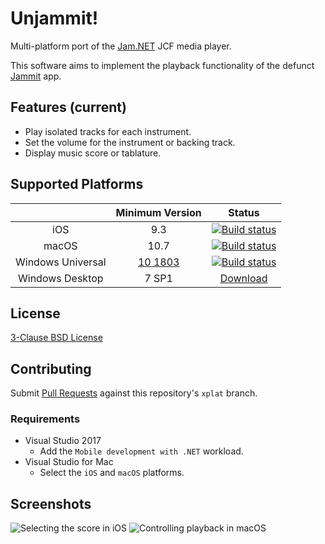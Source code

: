 # Unjammit!

Multi-platform port of the [Jam.NET](https://github.com/maxton/Jam.NET) JCF media player.

This software aims to implement the playback functionality of the defunct [Jammit](https://www.youtube.com/channel/UCTmh3zCCSybVNMye-3lozJQ) app.

## Features (current)

* Play isolated tracks for each instrument.
* Set the volume for the instrument or backing track.
* Display music score or tablature.

## Supported Platforms

| | Minimum Version | Status |
|:-:|:-:|:-:|
| iOS | 9.3 | [![Build status](https://build.appcenter.ms/v0.1/apps/6e96865d-26dc-402c-b234-669ccefcc7d7/branches/ci/badge)](https://install.appcenter.ms/users/juniel_katarn/apps/Unjammit) |
| macOS | 10.7 | [![Build status](https://hyvart.visualstudio.com/Unjammit/_apis/build/status/Unjammit%20CI%20macOS)](https://github.com/JunielKatarn/Unjammit/releases) |
| Windows Universal | [10 1803](https://docs.microsoft.com/en-us/windows/whats-new/whats-new-windows-10-version-1803) | [![Build status](https://hyvart.visualstudio.com/Unjammit/_apis/build/status/Unjammit%20CI%20Windows)](https://github.com/JunielKatarn/Unjammit/releases) |
| Windows Desktop | 7 SP1 | [Download](https://github.com/JunielKatarn/Unjammit/releases) |

## License
[3-Clause BSD License](https://github.com/maxton/Jam.NET/blob/master/COPYING)

## Contributing

Submit [Pull Requests](https://github.com/maxton/Jam.NET/compare) against this repository's `xplat` branch.

### Requirements
- Visual Studio 2017
  - Add the `Mobile development with .NET` workload.
- Visual Studio for Mac
  - Select the `iOS` and `macOS` platforms.

## Screenshots

![Selecting the score in iOS](https://i.imgur.com/7enmSVS.png)
![Controlling playback in macOS](https://i.imgur.com/FbNGVeR.png)
